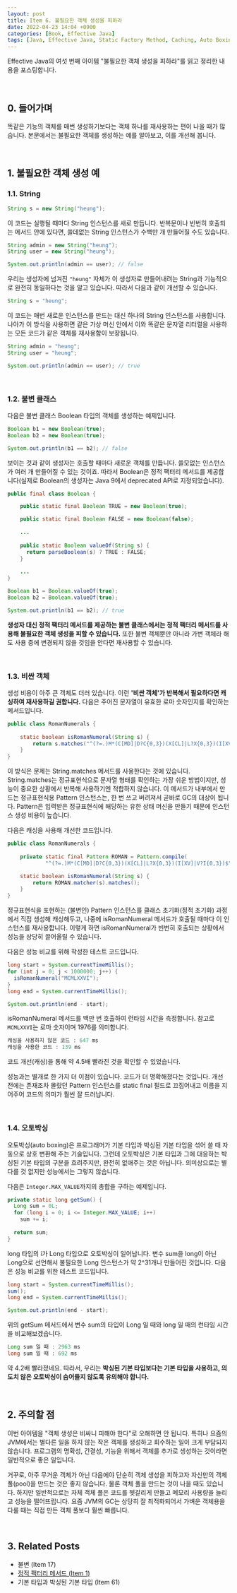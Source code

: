```yaml
---
layout: post
title: Item 6. 불필요한 객체 생성을 피하라
date: 2022-04-23 14:04 +0900
categories: [Book, Effective Java]
tags: [Java, Effective Java, Static Factory Method, Caching, Auto Boxing]
---
```




Effective Java의 여섯 번째 아이템 "불필요한 객체 생성을 피하라"를 읽고 정리한 내용을 포스팅합니다.

<br>

## 0. 들어가며

똑같은 기능의 객체를 매번 생성하기보다는 객체 하나를 재사용하는 편이 나을 때가 많습니다. 본문에서는 불필요한 객체를 생성하는 예를 알아보고, 이를 개선해 봅니다.

<br>

## 1. 불필요한 객체 생성 예

### 1.1. String

```java
String s = new String("heung");
```

이 코드는 실행될 때마다 String 인스턴스를 새로 만듭니다. 반복문이나 빈번히 호출되는 메서드 안에 있다면, 쓸데없는 String 인스턴스가 수백만 개 만들어질 수도 있습니다. 

```java
String admin = new String("heung");
String user = new String("heung");

System.out.println(admin == user); // false
```

우리는 생성자에 넘겨진 `"heung"` 자체가 이 생성자로 만들어내려는 String과 기능적으로 완전히 동일하다는 것을 알고 있습니다. 따라서 다음과 같이 개선할 수 있습니다.	

```java
String s = "heung";
```

이 코드는 매번 새로운 인스턴스를 만드는 대신 하나의 String 인스턴스를 사용합니다. 나아가 이 방식을 사용하면 같은 가상 머신 안에서 이와 똑같은 문자열 리터럴을 사용하는 모든 코드가 같은 객체를 재사용함이 보장됩니다. 

```java
String admin = "heung";
String user = "heung";

System.out.println(admin == user); // true
```

<br>

### 1.2. 불변 클래스

다음은 불변 클래스 Boolean 타입의 객체를 생성하는 예제입니다.

```java
Boolean b1 = new Boolean(true);
Boolean b2 = new Boolean(true);

System.out.println(b1 == b2); // false
```

보이는 것과 같이 생성자는 호출할 때마다 새로운 객체를 만듭니다. 쓸모없는 인스턴스가 여러 개 만들어질 수 있는 것이죠. 따라서 Boolean은 정적 팩터리 메서드를 제공합니다(실제로 Boolean의 생성자는 Java 9에서 deprecated API로 지정되었습니다).

```java
public final class Boolean {

    public static final Boolean TRUE = new Boolean(true);

    public static final Boolean FALSE = new Boolean(false);
  
    ...
  
    public static Boolean valueOf(String s) {
      return parseBoolean(s) ? TRUE : FALSE;
    }
  
    ...
}
```

```java
Boolean b1 = Boolean.valueOf(true);
Boolean b2 = Boolean.valueOf(true);

System.out.println(b1 == b2); // true
```

**생성자 대신 정적 팩터리 메서드를 제공하는 불변 클래스에서는 정적 팩터리 메서드를 사용해 불필요한 객체 생성을 피할 수 있습니다.** 또한 불변 객체뿐만 아니라 가변 객체라 해도 사용 중에 변경되지 않을 것임을 안다면 재사용할 수 있습니다.

<br>

### 1.3. 비싼 객체

생성 비용이 아주 큰 객체도 더러 있습니다. 이런 **'비싼 객체'가 반복해서 필요하다면 캐싱하여 재사용하길 권합니다.** 다음은 주어진 문자열이 유효한 로마 숫자인지를 확인하는 메서드입니다.

```java
public class RomanNumerals {
  
    static boolean isRomanNumeral(String s) {
        return s.matches("^(?=.)M*(C[MD]|D?C{0,3})(X[CL]|L?X{0,3})(I[XV]|V?I{0,3})$");
    }
}
```

이 방식은 문제는 String.matches 메서드를 사용한다는 것에 있습니다. String.matches는 정규표현식으로 문자열 형태를 확인하는 가장 쉬운 방법이지만, 성능이 중요한 상황에서 반복해 사용하기엔 적합하지 않습니다. 이 메서드가 내부에서 만드는 정규표현식용 Pattern 인스턴스는, 한 번 쓰고 버려져서 곧바로 GC의 대상이 됩니다. Pattern은 입력받은 정규표현식에 해당하는 유한 상태 머신을 만들기 때문에 인스턴스 생성 비용이 높습니다. 

다음은 캐싱을 사용해 개선한 코드입니다.

```java
public class RomanNumerals {
  
    private static final Pattern ROMAN = Pattern.compile(
            "^(?=.)M*(C[MD]|D?C{0,3})(X[CL]|L?X{0,3})(I[XV]|V?I{0,3})$");

    static boolean isRomanNumeral(String s) {
        return ROMAN.matcher(s).matches();
    }
}
```

정규표현식을 포현하는 (불변인) Pattern 인스턴스를 클래스 초기화(정적 초기화) 과정에서 직접 생성해 캐싱해두고, 나중에 isRomanNumeral 메서드가 호출될 때마다 이 인스턴스를 재사용합니다. 이렇게 하면 isRomanNumeral가 빈번히 호출되는 상황에서 성능을 상당히 끌어올릴 수 있습니다. 

다음은 성능 비교를 위해 작성한 테스트 코드입니다.

```java
long start = System.currentTimeMillis();
for (int j = 0; j < 1000000; j++) {
  isRomanNumeral("MCMLXXVI");
}
long end = System.currentTimeMillis();

System.out.println(end - start);
```

isRomanNumeral 메서드를 백만 번 호출하여 런타임 시간을 측정합니다. 참고로 `MCMLXXVI`는 로마 숫자이며 1976를 의미합니다.

```java
캐싱을 사용하지 않은 코드 : 647 ms
캐싱을 사용한 코드 : 139 ms
```

코드 개선(캐싱)을 통해 약 4.5배 빨라진 것을 확인할 수 있었습니다. 

성능과는 별개로 한 가지 더 이점이 있습니다. 코드가 더 명확해졌다는 것입니다. 개선 전에는 존재조차 몰랐던 Pattern 인스턴스를 static final 필드로 끄집어내고 이름을 지어주어 코드의 의미가 훨씬 잘 드러납니다. 

<br>

### 1.4. 오토박싱

오토박싱(auto boxing)은 프로그래머가 기본 타입과 박싱된 기본 타입을 섞어 쓸 때 자동으로 상호 변환해 주는 기술입니다. 그런데 오토박싱은 기본 타입과 그에 대응하는 박싱된 기본 타입의 구분을 흐려주지만, 완전히 없애주는 것은 아닙니다. 의미상으로는 별다를 것 없지만 성능에서는 그렇지 않습니다.

다음은  `Integer.MAX_VALUE`까지의 총합을 구하는 예제입니다.

```java
private static long getSum() {
  Long sum = 0L;
  for (long i = 0; i <= Integer.MAX_VALUE; i++)
    sum += i;
  
  return sum;
}
```

long 타입의 i가 Long 타입으로 오토박싱이 일어납니다. 변수 sum을 long이 아닌 Long으로 선언해서 불필요한 Long 인스턴스가 약 2^31개나 만들어진 것입니다. 다음은 성능 비교를 위한 테스트 코드입니다.

```java
long start = System.currentTimeMillis();
sum();
long end = System.currentTimeMillis();

System.out.println(end - start);
```

위의 getSum 메서드에서 변수 sum의 타입이 Long 일 때와 long 일 때의 런타임 시간을 비교해보겠습니다.

```java
Long sum 일 때 : 2963 ms
long sum 일 때 : 692 ms
```

약 4.2배 빨라졌네요. 따라서, 우리는 **박싱된 기본 타입보다는 기본 타입을 사용하고, 의도치 않은 오토박싱이 숨어들지 않도록 유의해야 합니다.**

<br>

## 2. 주의할 점

이번 아이템을 "객체 생성은 비싸니 피해야 한다"로 오해하면 안 됩니다. 특히나 요즘의 JVM에서는 별다른 일을 하지 않는 작은 객체를 생성하고 회수하는 일이 크게 부담되지 않습니다. 프로그램의 명확성, 간결성, 기능을 위해서 객체를 추가로 생성하는 것이라면 일반적으로 좋은 일입니다.

거꾸로, 아주 무거운 객체가 아닌 다음에야 단순히 객체 생성을 피하고자 자신만의 객체 풀(pool)을 만드는 것은 좋지 않습니다. 물론 객체 풀을 만드는 것이 나을 때도 있습니다. 하지만 일반적으로는 자체 객체 풀은 코드를 헷갈리게 만들고 메모리 사용량을 늘리고 성능을 떨어뜨립니다. 요즘 JVM의 GC는 상당히 잘 최적화되어서 가벼운 객체용을 다룰 때는 직접 만든 객체 풀보다 훨씬 빠릅니다.

<br>

## 3. Related Posts

- 불변 (Item 17)
- [정적 팩터리 메서드 (Item 1)](https://heung27.github.io/posts/effective-java-item-1-%EC%83%9D%EC%84%B1%EC%9E%90-%EB%8C%80%EC%8B%A0-%EC%A0%95%EC%A0%81-%ED%8C%A9%ED%84%B0%EB%A6%AC-%EB%A9%94%EC%84%9C%EB%93%9C%EB%A5%BC-%EA%B3%A0%EB%A0%A4%ED%95%98%EB%9D%BC/)
- 기본 타입과 박싱된 기본 타입 (Item 61)
